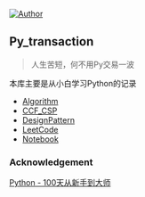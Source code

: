 [![Author](https://img.shields.io/badge/Author-mr__menand-yellowgreen.svg)](https://mrmenand.github.io/)

## Py_transaction
>人生苦短，何不用Py交易一波

本库主要是从小白学习Python的记录
* [Algorithm](./Algorithm)
* [CCF_CSP](./CCF_CSP) 
* [DesignPattern](./DesignPattern) 
* [LeetCode](./LeetCode)
* [Notebook](./Notebook) 



### Acknowledgement
[Python - 100天从新手到大师](https://github.com/jackfrued/Python-100-Days)

